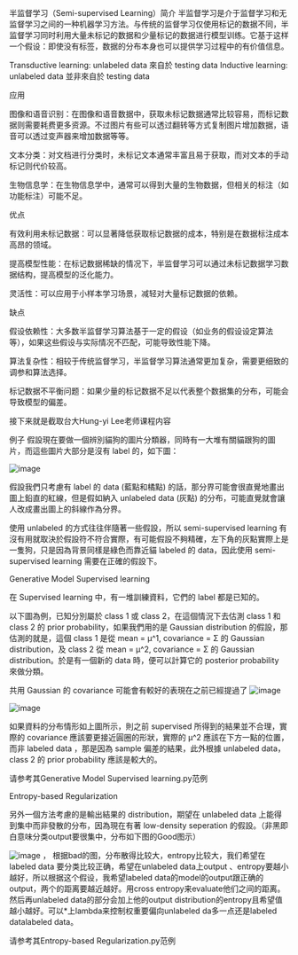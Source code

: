 半监督学习（Semi-supervised Learning）简介
半监督学习是介于监督学习和无监督学习之间的一种机器学习方法。与传统的监督学习仅使用标记的数据不同，半监督学习同时利用大量未标记的数据和少量标记的数据进行模型训练。它基于这样一个假设：即使没有标签，数据的分布本身也可以提供学习过程中的有价值信息。

Transductive learning: unlabeled data 來自於 testing data
Inductive learning: unlabeled data 並非來自於 testing data

应用

图像和语音识别：在图像和语音数据中，获取未标记数据通常比较容易，而标记数据则需要耗费更多资源。不过图片有些可以透过翻转等方式复制图片增加数据，语音可以透过变声器来增加数据等等。

文本分类：对文档进行分类时，未标记文本通常丰富且易于获取，而对文本的手动标记则代价较高。

生物信息学：在生物信息学中，通常可以得到大量的生物数据，但相关的标注（如功能标注）可能不足。

优点

有效利用未标记数据：可以显著降低获取标记数据的成本，特别是在数据标注成本高昂的领域。

提高模型性能：在标记数据稀缺的情况下，半监督学习可以通过未标记数据学习数据结构，提高模型的泛化能力。

灵活性：可以应用于小样本学习场景，减轻对大量标记数据的依赖。

缺点

假设依赖性：大多数半监督学习算法基于一定的假设（如业务的假设设定算法等），如果这些假设与实际情况不匹配，可能导致性能下降。

算法复杂性：相较于传统监督学习，半监督学习算法通常更加复杂，需要更细致的调参和算法选择。

标记数据不平衡问题：如果少量的标记数据不足以代表整个数据集的分布，可能会导致模型的偏差。

接下来就是截取台大Hung-yi Lee老师课程内容

例子
假設現在要做一個辨別貓狗的圖片分類器，同時有一大堆有關貓跟狗的圖片，而這些圖片大部分是沒有 label 的，如下圖：

![image](https://github.com/joycelai140420/MachineLearning/assets/167413809/b869a91a-b5a2-4d61-9449-f58febce3f75)

假設我們只考慮有 label 的 data (藍點和橘點) 的話，那分界可能會很直覺地畫出圖上鉛直的紅線，但是假如納入 unlabeled data (灰點) 的分布，可能直覺就會讓人改成畫出圖上的斜線作為分界。

使用 unlabeled 的方式往往伴隨著一些假設，所以 semi-supervised learning 有沒有用就取決於假設符不符合實際，有可能假設不夠精確，左下角的灰點實際上是一隻狗，只是因為背景同樣是綠色而靠近貓 labeled 的 data，因此使用 semi-supervised learning 需要在正確的假設下。

Generative Model Supervised learning

在 Supervised learning 中，有一堆訓練資料，它們的 label 都是已知的。

以下圖為例，已知分別屬於 class 1 或 class 2，在這個情況下去估測 class 1 和 class 2 的 prior probability，如果我們用的是 Gaussian distribution 的假設，那估測的就是，這個 class 1 是從 mean = μ^1, covariance = Σ 的 Gaussian distribution，及 class 2 從 mean = μ^2, covariance = Σ 的 Gaussian distribution。於是有一個新的 data 時，便可以計算它的 posterior probability 來做分類。

共用 Gaussian 的 covariance 可能會有較好的表現在之前已經提過了
![image](https://github.com/joycelai140420/MachineLearning/assets/167413809/33f47ae8-415a-40c9-aacc-bce23d6c5d99)

![image](https://github.com/joycelai140420/MachineLearning/assets/167413809/76bd8795-e8ed-4ef2-a210-5a36ebba2cc9)

如果資料的分布情形如上圖所示，則之前 supervised 所得到的結果並不合理，實際的 covariance 應該要更接近圓圈的形狀，實際的 μ^2 應該在下方一點的位置，而非 labeled data ，那是因為 sample 偏差的結果，此外根據 unlabeled data，class 2 的 prior probability 應該是較大的。

请参考其Generative Model Supervised learning.py范例

Entropy-based Regularization

另外一個方法考慮的是輸出結果的 distribution，期望在 unlabeled data 上能得到集中而非發散的分布，因為現在有著 low-density seperation 的假設。（非黑即白意味分类output要很集中，分布如下图的Good图示）

![image](https://github.com/joycelai140420/MachineLearning/assets/167413809/81b979d5-7cea-4803-af53-598bed762f7a)
，
根据bad的图，分布散得比较大，entropy比较大，我们希望在labeled data 要分类比较正确，希望在unlabeled data上output 、entropy要越小越好，所以根据这个假设，我希望labeled data的model的output跟正确的output，两个的距离要越近越好。用cross entropy来evaluate他们之间的距离。然后再unlabeled data的部分会加上他的output distribution的entropy且希望值越小越好。可以*上lambda来控制权重要偏向unlabeled da多一点还是labeled datalabeled data。

请参考其Entropy-based Regularization.py范例







